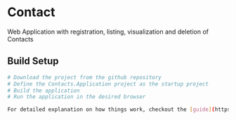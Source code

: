 # Contact
Web Application with registration, listing, visualization and deletion of Contacts

## Build Setup

``` bash
# Download the project from the github repository
# Define the Contacts.Application project as the startup project
# Build the application
# Run the application in the desired browser

For detailed explanation on how things work, checkout the [guide](https://docs.microsoft.com/pt-br/aspnet/core).
